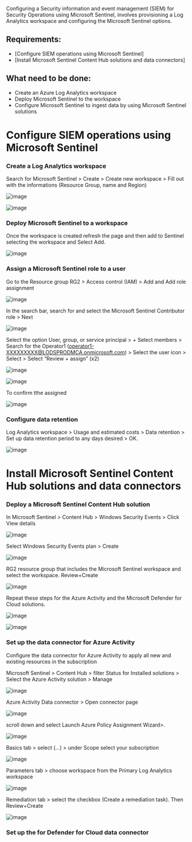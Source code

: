 

Configuring a Security information and event management (SIEM) for Security Operations using Microsoft Sentinel, involves provisioning a Log Analytics workspace and configuring the Microsoft Sentinel options.


<h2>Requirements:</h2>
  
- [Configure SIEM operations using Microsoft Sentinel]
- [Install Microsoft Sentinel Content Hub solutions and data connectors]


<h2>What need to be done:</h2>
  
- Create an Azure Log Analytics workspace
- Deploy Microsoft Sentinel to the workspace
- Configure Microsoft Sentinel to ingest data by using Microsoft Sentinel solutions



# Configure SIEM operations using Microsoft Sentinel


### Create a Log Analytics workspace

Search for Microsoft Sentinel > Create > Create new workspace > Fill out with the informations (Resource Group, name and Region)

![image](https://github.com/M4gOo/PROJECTS/assets/57456345/9eb351b0-3f16-467d-a5d6-32b1cd9d3648)

![image](https://github.com/M4gOo/PROJECTS/assets/57456345/20012306-feed-4eec-a4e7-c133816f0144)


### Deploy Microsoft Sentinel to a workspace

Once the workspace is created refresh the page and then add to Sentinel selecting the workspace and Select Add.

![image](https://github.com/M4gOo/PROJECTS/assets/57456345/4e192e24-c6d8-41f0-a594-31ae6b589f4d)


### Assign a Microsoft Sentinel role to a user

Go to the Resource group RG2 > Access control (IAM) >  Add and Add role assignment

![image](https://github.com/M4gOo/PROJECTS/assets/57456345/9796f2de-f6ea-4ef5-ba7a-8a25c65f69cb)

In the search bar, search for and select the Microsoft Sentinel Contributor role > Next

![image](https://github.com/M4gOo/PROJECTS/assets/57456345/417612d3-fc18-4a0a-aa07-b925a651cccd)

Select the option User, group, or service principal > + Select members > Search for the Operator1 (operator1-XXXXXXXXX@LODSPRODMCA.onmicrosoft.com) > Select the user icon >  Select > Select “Review + assign” (x2)

![image](https://github.com/M4gOo/PROJECTS/assets/57456345/8936b40d-0777-4578-b9bd-55b74b86001d)

![image](https://github.com/M4gOo/PROJECTS/assets/57456345/811875a5-504d-4db8-b162-97d9222b9021)

To confirm tthe assigned 

![image](https://github.com/M4gOo/PROJECTS/assets/57456345/8bb37c61-133e-4082-a352-31a37bda5720)


### Configure data retention

Log Analytics workspace > Usage and estimated costs > Data retention > Set up data retention period to any days desired > OK.

![image](https://github.com/M4gOo/PROJECTS/assets/57456345/c4824318-0ab2-49a7-b012-f05b6405700e)


# Install Microsoft Sentinel Content Hub solutions and data connectors

### Deploy a Microsoft Sentinel Content Hub solution

In Microsoft Sentinel > Content Hub > Windows Security Events > Click View details

![image](https://github.com/M4gOo/PROJECTS/assets/57456345/d5568e8b-c3c0-494a-a0b5-f756c5b5db05)

Select Windows Security Events plan > Create

![image](https://github.com/M4gOo/PROJECTS/assets/57456345/6da8dc4e-4b62-4f78-861b-a19d4ed600a0)

RG2 resource group that includes the Microsoft Sentinel workspace and select the workspace. Review+Create

![image](https://github.com/M4gOo/PROJECTS/assets/57456345/39d193af-94db-40b9-8137-5543d95030e1)

Repeat these steps for the Azure Activity and the Microsoft Defender for Cloud solutions.

![image](https://github.com/M4gOo/PROJECTS/assets/57456345/6f58bd49-f8b4-40c1-b894-4a39c0fb1582)

![image](https://github.com/M4gOo/PROJECTS/assets/57456345/cef68f37-6ec6-4a4f-bce8-ee76d40375e2)


### Set up the data connector for Azure Activity

Configure the data connector for Azure Activity to apply all new and existing resources in the subscription

Microsoft Sentinel > Content Hub > filter Status for Installed solutions > Select the Azure Activity solution > Manage

![image](https://github.com/M4gOo/PROJECTS/assets/57456345/5308c100-ffd5-4a01-b5fa-e423385a7623)

Azure Activity Data connector > Open connector page

![image](https://github.com/M4gOo/PROJECTS/assets/57456345/1cc6e717-9b6a-43cf-a7e5-cfe71b4851d4)

scroll down and select Launch Azure Policy Assignment Wizard>.

![image](https://github.com/M4gOo/PROJECTS/assets/57456345/a600a499-d74b-4bf0-b20e-f63f4253e8bf)

Basics tab > select (…) > under Scope select your subscription

![image](https://github.com/M4gOo/PROJECTS/assets/57456345/973b46ad-7ff3-421d-bd65-c71f1438b54d)

Parameters tab > choose workspace from the Primary Log Analytics workspace 

![image](https://github.com/M4gOo/PROJECTS/assets/57456345/99533814-0755-43c3-a901-6ed3989e9de7)

Remediation tab > select the checkbox (Create a remediation task). Then Review+Create

![image](https://github.com/M4gOo/PROJECTS/assets/57456345/00fbe654-0534-425b-bc53-956c2d6a797c)


### Set up the for Defender for Cloud data connector


















